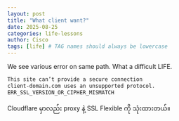 ```yaml
---
layout: post
title: "What client want?"
date: 2025-08-25
categories: life-lessons
author: Cisco
tags: [life] # TAG names should always be lowercase
---
```

We see various error on same path.
What a difficult LIFE.

```bash
This site can’t provide a secure connection
client-domain.com uses an unsupported protocol.
ERR_SSL_VERSION_OR_CIPHER_MISMATCH
```

Cloudflare မှာလည်း proxy နဲ့ SSL Flexible ကို သုံးထားတယ်။

